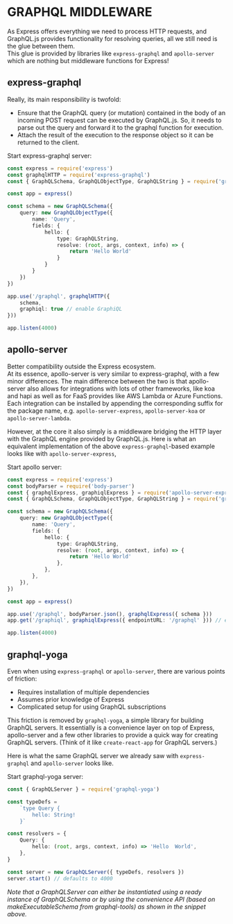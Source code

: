 # GRAPHQL MIDDLEWARE

As Express offers everything we need to process HTTP requests, and GraphQL.js provides functionality for resolving queries, all we still need is the glue between them.  
This glue is provided by libraries like `express-graphql` and `apollo-server` which are nothing but middleware functions for Express!

## express-graphql

Really, its main responsibility is twofold:  
- Ensure that the GraphQL query (or mutation) contained in the body of an incoming POST request can be executed by GraphQL.js. So, it needs to parse out the query and forward it to the graphql function for execution.
- Attach the result of the execution to the response object so it can be returned to the client.  

Start express-graphql server:
  ```typescript
  const express = require('express')
  const graphqlHTTP = require('express-graphql')
  const { GraphQLSchema, GraphQLObjectType, GraphQLString } = require('graphql')

  const app = express()

  const schema = new GraphQLSchema({
      query: new GraphQLObjectType({
          name: 'Query',
          fields: {
              hello: {
                  type: GraphQLString,
                  resolve: (root, args, context, info) => {
                      return 'Hello World'
                  }
              }
          }
      })
  })

  app.use('/graphql', graphqlHTTP({
      schema,
      graphiql: true // enable GraphiQL
  }))

  app.listen(4000)
```

## apollo-server

Better compatibility outside the Express ecosystem.  
At its essence, apollo-server is very similar to express-graphql, with a few minor differences. The main difference between the two is that apollo-server also allows for integrations with lots of other frameworks, like koa and hapi as well as for FaaS provides like AWS Lambda or Azure Functions. Each integration can be installed by appending the corresponding suffix for the package name, e.g. `apollo-server-express`, `apollo-server-koa` or `apollo-server-lambda`.  

However, at the core it also simply is a middleware bridging the HTTP layer with the GraphQL engine provided by GraphQL.js. Here is what an equivalent implementation of the above `express-graphql`-based example looks like with `apollo-server-express`,  

Start apollo server:
  ```typescript
  const express = require('express')
  const bodyParser = require('body-parser')
  const { graphqlExpress, graphiqlExpress } = require('apollo-server-express')
  const { GraphQLSchema, GraphQLObjectType, GraphQLString } = require('graphql')

  const schema = new GraphQLSchema({
      query: new GraphQLObjectType({
          name: 'Query',
          fields: {
              hello: {
                  type: GraphQLString,
                  resolve: (root, args, context, info) => {
                      return 'Hello World'
                  },
              },
          },
      }),
  })

  const app = express()

  app.use('/graphql', bodyParser.json(), graphqlExpress({ schema }))
  app.get('/graphiql', graphiqlExpress({ endpointURL: '/graphql' })) // enable GraphiQL

  app.listen(4000)
  ```

## graphql-yoga 

Even when using `express-graphql` or `apollo-server`, there are various points of friction:
- Requires installation of multiple dependencies
- Assumes prior knowledge of Express
- Complicated setup for using GraphQL subscriptions  

This friction is removed by `graphql-yoga`, a simple library for building GraphQL servers. It essentially is a convenience layer on top of Express, apollo-server and a few other libraries to provide a quick way for creating GraphQL servers. (Think of it like `create-react-app` for GraphQL servers.)  

Here is what the same GraphQL server we already saw with `express-graphql` and `apollo-server` looks like.

Start graphql-yoga server:
  ```typescript
  const { GraphQLServer } = require('graphql-yoga')

  const typeDefs = 
      `type Query {
          hello: String!
      }`

  const resolvers = {
      Query: {
          hello: (root, args, context, info) => 'Hello  World',
      },
  }

  const server = new GraphQLServer({ typeDefs, resolvers })
  server.start() // defaults to 4000
  ```

*Note that a GraphQLServer can either be instantiated using a ready instance of GraphQLSchema or by using the convenience API (based on makeExecutableSchema from graphql-tools) as shown in the snippet above.*